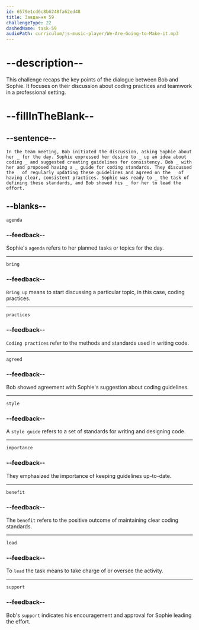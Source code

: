 ```yaml
---
id: 6579e1cd6c8b6248fa62ed48
title: Завдання 59
challengeType: 22
dashedName: task-59
audioPath: curriculum/js-music-player/We-Are-Going-to-Make-it.mp3
---
```



<!--
AUDIO REFERENCE: 
Entire dialogue between Bob and Sophie.
-->

# --description--

This challenge recaps the key points of the dialogue between Bob and Sophie. It focuses on their discussion about coding practices and teamwork in a professional setting.

# --fillInTheBlank--

## --sentence--

`In the team meeting, Bob initiated the discussion, asking Sophie about her _ for the day. Sophie expressed her desire to _ up an idea about coding _ and suggested creating guidelines for consistency. Bob _ with her and proposed having a _ guide for coding standards. They discussed the _ of regularly updating these guidelines and agreed on the _ of having clear, consistent practices. Sophie was ready to _ the task of defining these standards, and Bob showed his _ for her to lead the effort.`

## --blanks--

`agenda`

### --feedback--

Sophie's `agenda` refers to her planned tasks or topics for the day.

---

`bring`

### --feedback--

`Bring up` means to start discussing a particular topic, in this case, coding practices.

---

`practices`

### --feedback--

`Coding practices` refer to the methods and standards used in writing code.

---

`agreed`

### --feedback--

Bob showed agreement with Sophie's suggestion about coding guidelines.

---

`style`

### --feedback--

A `style guide` refers to a set of standards for writing and designing code.

---

`importance`

### --feedback--

They emphasized the importance of keeping guidelines up-to-date.

---

`benefit`

### --feedback--

The `benefit` refers to the positive outcome of maintaining clear coding standards.

---

`lead`

### --feedback--

To `lead` the task means to take charge of or oversee the activity.

---

`support`

### --feedback--

Bob's `support` indicates his encouragement and approval for Sophie leading the effort.

